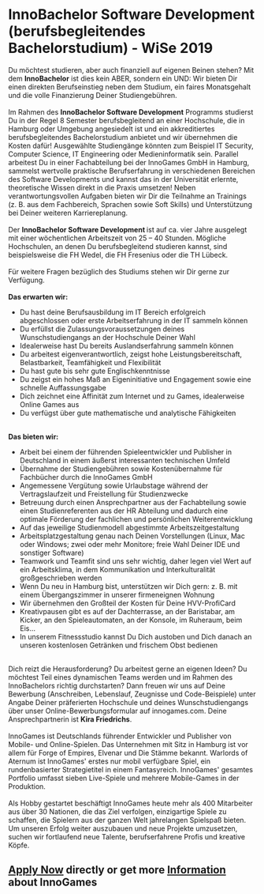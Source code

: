 <h1>InnoBachelor Software Development (berufsbegleitendes Bachelorstudium) - WiSe 2019</h1>
<p>Du m&ouml;chtest studieren, aber auch finanziell auf eigenen Beinen stehen? Mit dem <strong>InnoBachelor</strong> ist dies kein ABER, sondern ein UND: Wir bieten Dir einen direkten Berufseinstieg neben dem Studium, ein faires Monatsgehalt und die volle Finanzierung Deiner Studiengeb&uuml;hren.<br /><br />Im Rahmen des&nbsp;<strong>InnoBachelor Software Development</strong> Programms studierst Du in der Regel 8 Semester berufsbegleitend an einer&nbsp;Hochschule, die in Hamburg oder Umgebung angesiedelt ist und ein akkreditiertes berufsbegleitendes Bachelorstudium anbietet und wir &uuml;bernehmen die Kosten daf&uuml;r! Ausgew&auml;hlte Studieng&auml;nge k&ouml;nnten zum Beispiel IT Security, Computer Science, IT Engineering oder Medieninformatik sein. Parallel arbeitest Du in einer Fachabteilung bei der InnoGames GmbH in Hamburg, sammelst wertvolle praktische Berufserfahrung in verschiedenen Bereichen des Software Developments und kannst das in der Universit&auml;t erlernte, theoretische Wissen direkt in die Praxis umsetzen! Neben verantwortungsvollen Aufgaben bieten wir Dir die Teilnahme an Trainings (z. B. aus dem Fachbereich, Sprachen sowie Soft Skills) und Unterst&uuml;tzung bei Deiner weiteren Karriereplanung.<br /><br />Der&nbsp;<strong>InnoBachelor Software Development&nbsp;</strong>ist auf ca. vier Jahre ausgelegt mit einer w&ouml;chentlichen Arbeitszeit von 25 &ndash; 40 Stunden. M&ouml;gliche Hochschulen, an denen Du berufsbegleitend studieren kannst, sind beispielsweise die FH Wedel, die FH Fresenius oder die TH L&uuml;beck.<br /><br />F&uuml;r weitere Fragen bez&uuml;glich des Studiums stehen wir Dir gerne zur Verf&uuml;gung.<br /><br /><strong>Das erwarten wir:</strong></p><ul><li>Du hast deine Berufsausbildung im IT Bereich erfolgreich abgeschlossen oder erste Arbeitserfahrung in der IT sammeln k&ouml;nnen</li><li>Du erf&uuml;llst die Zulassungsvoraussetzungen deines Wunschstudiengangs an der Hochschule Deiner Wahl</li><li>Idealerweise hast Du bereits Auslandserfahrung sammeln k&ouml;nnen</li><li>Du arbeitest eigenverantwortlich, zeigst hohe Leistungsbereitschaft, Belastbarkeit, Teamf&auml;higkeit und Flexibilit&auml;t</li><li>Du hast gute bis sehr gute Englischkenntnisse</li><li>Du zeigst ein hohes Ma&szlig; an Eigeninitiative und Engagement sowie eine schnelle Auffassungsgabe</li><li>Dich zeichnet eine Affinit&auml;t zum Internet und zu Games, idealerweise Online Games aus</li><li>Du verf&uuml;gst &uuml;ber gute mathematische und analytische F&auml;higkeiten</li></ul><p><strong><br />Das bieten wir:</strong></p><ul><li>Arbeit bei einem der f&uuml;hrenden Spieleentwickler und Publisher in Deutschland in einem &auml;u&szlig;erst interessanten technischen Umfeld</li><li>&Uuml;bernahme der Studiengeb&uuml;hren sowie Kosten&uuml;bernahme f&uuml;r Fachb&uuml;cher durch die InnoGames GmbH</li><li>Angemessene Verg&uuml;tung sowie Urlaubstage w&auml;hrend der Vertragslaufzeit und Freistellung f&uuml;r Studienzwecke</li><li>Betreuung durch einen Ansprechpartner aus der Fachabteilung sowie einen Studienreferenten aus der HR Abteilung und dadurch eine optimale F&ouml;rderung der fachlichen und pers&ouml;nlichen Weiterentwicklung</li><li>Auf das jeweilige Studienmodell abgestimmte Arbeitszeitgestaltung</li><li>Arbeitsplatzgestaltung genau nach Deinen Vorstellungen (Linux, Mac oder Windows; zwei oder mehr Monitore; freie Wahl Deiner IDE und sonstiger Software)</li><li>Teamwork und Teamfit sind uns sehr wichtig, daher legen viel Wert auf ein Arbeitsklima, in dem Kommunikation und Interkulturalit&auml;t gro&szlig;geschrieben werden</li><li>Wenn Du neu in Hamburg bist, unterst&uuml;tzen wir Dich gern: z. B. mit einem &Uuml;bergangszimmer in unserer firmeneignen Wohnung</li><li>Wir &uuml;bernehmen den Gro&szlig;teil der Kosten f&uuml;r Deine HVV-ProfiCard</li><li>Kreativpausen gibt es auf der Dachterrasse, an der Baristabar, am Kicker, an den Spieleautomaten, an der Konsole, im Ruheraum, beim Eis&hellip;</li><li>In unserem Fitnessstudio kannst Du Dich austoben und Dich danach an unseren kostenlosen Getr&auml;nken und frischem Obst bedienen</li></ul><p><br />Dich reizt die Herausforderung? Du arbeitest gerne an eigenen Ideen? Du m&ouml;chtest Teil eines dynamischen Teams werden und im Rahmen des InnoBachelors richtig durchstarten? Dann freuen wir uns auf Deine Bewerbung (Anschreiben, Lebenslauf, Zeugnisse und Code-Beispiele) unter Angabe Deiner pr&auml;ferierten Hochschule&nbsp;und deines Wunschstudiengangs &uuml;ber unser Online-Bewerbungsformular auf innogames.com. Deine Ansprechpartnerin ist&nbsp;<strong>Kira Friedrichs</strong>.&nbsp;<br /><br />InnoGames ist Deutschlands f&uuml;hrender Entwickler und Publisher von Mobile- und Online-Spielen. Das Unternehmen mit Sitz in Hamburg ist vor allem f&uuml;r Forge of Empires, Elvenar und Die St&auml;mme bekannt. Warlords of Aternum ist InnoGames' erstes nur mobil verf&uuml;gbare Spiel, ein rundenbasierter Strategietitel in einem Fantasyreich. InnoGames' gesamtes Portfolio umfasst sieben Live-Spiele und mehrere Mobile-Games in der Produktion.<br /><br />Als Hobby gestartet besch&auml;ftigt InnoGames heute mehr als 400 Mitarbeiter aus &uuml;ber 30 Nationen, die das Ziel verfolgen, einzigartige Spiele zu schaffen, die Spielern aus der ganzen Welt jahrelangen Spielspa&szlig; bieten. Um unseren Erfolg weiter auszubauen und neue Projekte umzusetzen, suchen wir fortlaufend neue Talente, berufserfahrene Profis und kreative K&ouml;pfe.</p>

<h2><a href="https://jobs.jobvite.com/careers/innogames/job//ohW9afwg/apply?__jvst=Job+Board&__jvsd=github_jobs_repo">Apply Now</a> directly or get more <a href="https://www.innogames.com/career/detail/job/innobachelor-software-development-berufsbegleitendes-bachelorstudium-wise-2019/?s=github_jobs_repo">Information</a> about InnoGames</h2>